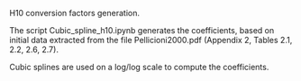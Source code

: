 H10 conversion factors generation.

The script Cubic_spline_h10.ipynb generates the coefficients, based on initial data extracted from the file Pellicioni2000.pdf (Appendix 2, Tables 2.1, 2.2, 2.6, 2.7).

Cubic splines are used on a log/log scale to compute the coefficients.